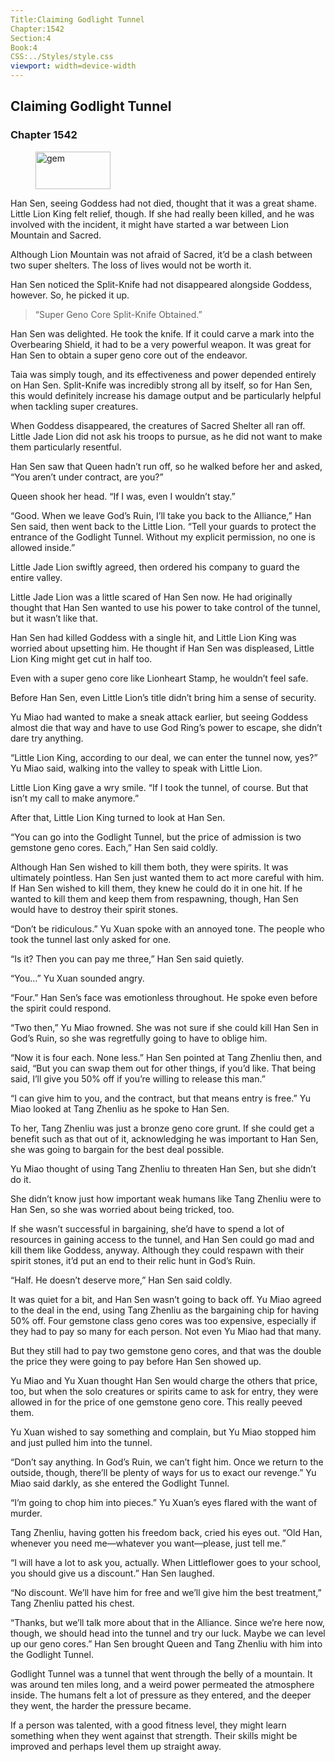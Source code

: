 ```yaml
---
Title:Claiming Godlight Tunnel 
Chapter:1542 
Section:4 
Book:4 
CSS:../Styles/style.css 
viewport: width=device-width
---
```

  
## Claiming Godlight Tunnel
### Chapter 1542
  
<figure>
	<img src="../Images/gem.gif" alt="gem" id="gem" width="120" height="60" />
</figure>
  

  
Han Sen, seeing Goddess had not died, thought that it was a great shame. Little Lion King felt relief, though. If she had really been killed, and he was involved with the incident, it might have started a war between Lion Mountain and Sacred.

Although Lion Mountain was not afraid of Sacred, it’d be a clash between two super shelters. The loss of lives would not be worth it.

Han Sen noticed the Split-Knife had not disappeared alongside Goddess, however. So, he picked it up.

> “Super Geno Core Split-Knife Obtained.”

Han Sen was delighted. He took the knife. If it could carve a mark into the Overbearing Shield, it had to be a very powerful weapon. It was great for Han Sen to obtain a super geno core out of the endeavor.

Taia was simply tough, and its effectiveness and power depended entirely on Han Sen. Split-Knife was incredibly strong all by itself, so for Han Sen, this would definitely increase his damage output and be particularly helpful when tackling super creatures.

When Goddess disappeared, the creatures of Sacred Shelter all ran off. Little Jade Lion did not ask his troops to pursue, as he did not want to make them particularly resentful.

Han Sen saw that Queen hadn’t run off, so he walked before her and asked, “You aren’t under contract, are you?”

Queen shook her head. “If I was, even I wouldn’t stay.”

“Good. When we leave God’s Ruin, I’ll take you back to the Alliance,” Han Sen said, then went back to the Little Lion. “Tell your guards to protect the entrance of the Godlight Tunnel. Without my explicit permission, no one is allowed inside.”

Little Jade Lion swiftly agreed, then ordered his company to guard the entire valley.

Little Jade Lion was a little scared of Han Sen now. He had originally thought that Han Sen wanted to use his power to take control of the tunnel, but it wasn’t like that.

Han Sen had killed Goddess with a single hit, and Little Lion King was worried about upsetting him. He thought if Han Sen was displeased, Little Lion King might get cut in half too.

Even with a super geno core like Lionheart Stamp, he wouldn’t feel safe.

Before Han Sen, even Little Lion’s title didn’t bring him a sense of security.

Yu Miao had wanted to make a sneak attack earlier, but seeing Goddess almost die that way and have to use God Ring’s power to escape, she didn’t dare try anything.

“Little Lion King, according to our deal, we can enter the tunnel now, yes?” Yu Miao said, walking into the valley to speak with Little Lion.

Little Lion King gave a wry smile. “If I took the tunnel, of course. But that isn’t my call to make anymore.”

After that, Little Lion King turned to look at Han Sen.

“You can go into the Godlight Tunnel, but the price of admission is two gemstone geno cores. Each,” Han Sen said coldly.

Although Han Sen wished to kill them both, they were spirits. It was ultimately pointless. Han Sen just wanted them to act more careful with him. If Han Sen wished to kill them, they knew he could do it in one hit. If he wanted to kill them and keep them from respawning, though, Han Sen would have to destroy their spirit stones.

“Don’t be ridiculous.” Yu Xuan spoke with an annoyed tone. The people who took the tunnel last only asked for one.

“Is it? Then you can pay me three,” Han Sen said quietly.

“You…” Yu Xuan sounded angry.

“Four.” Han Sen’s face was emotionless throughout. He spoke even before the spirit could respond.

“Two then,” Yu Miao frowned. She was not sure if she could kill Han Sen in God’s Ruin, so she was regretfully going to have to oblige him.

“Now it is four each. None less.” Han Sen pointed at Tang Zhenliu then, and said, “But you can swap them out for other things, if you’d like. That being said, I’ll give you 50% off if you’re willing to release this man.”

“I can give him to you, and the contract, but that means entry is free.” Yu Miao looked at Tang Zhenliu as he spoke to Han Sen.

To her, Tang Zhenliu was just a bronze geno core grunt. If she could get a benefit such as that out of it, acknowledging he was important to Han Sen, she was going to bargain for the best deal possible.

Yu Miao thought of using Tang Zhenliu to threaten Han Sen, but she didn’t do it.

She didn’t know just how important weak humans like Tang Zhenliu were to Han Sen, so she was worried about being tricked, too.

If she wasn’t successful in bargaining, she’d have to spend a lot of resources in gaining access to the tunnel, and Han Sen could go mad and kill them like Goddess, anyway. Although they could respawn with their spirit stones, it’d put an end to their relic hunt in God’s Ruin.

“Half. He doesn’t deserve more,” Han Sen said coldly.

It was quiet for a bit, and Han Sen wasn’t going to back off. Yu Miao agreed to the deal in the end, using Tang Zhenliu as the bargaining chip for having 50% off. Four gemstone class geno cores was too expensive, especially if they had to pay so many for each person. Not even Yu Miao had that many.

But they still had to pay two gemstone geno cores, and that was the double the price they were going to pay before Han Sen showed up.

Yu Miao and Yu Xuan thought Han Sen would charge the others that price, too, but when the solo creatures or spirits came to ask for entry, they were allowed in for the price of one gemstone geno core. This really peeved them.

Yu Xuan wished to say something and complain, but Yu Miao stopped him and just pulled him into the tunnel.

“Don’t say anything. In God’s Ruin, we can’t fight him. Once we return to the outside, though, there’ll be plenty of ways for us to exact our revenge.” Yu Miao said darkly, as she entered the Godlight Tunnel.

“I’m going to chop him into pieces.” Yu Xuan’s eyes flared with the want of murder.

Tang Zhenliu, having gotten his freedom back, cried his eyes out. “Old Han, whenever you need me—whatever you want—please, just tell me.”

“I will have a lot to ask you, actually. When Littleflower goes to your school, you should give us a discount.” Han Sen laughed.

“No discount. We’ll have him for free and we’ll give him the best treatment,” Tang Zhenliu patted his chest.

“Thanks, but we’ll talk more about that in the Alliance. Since we’re here now, though, we should head into the tunnel and try our luck. Maybe we can level up our geno cores.” Han Sen brought Queen and Tang Zhenliu with him into the Godlight Tunnel.

Godlight Tunnel was a tunnel that went through the belly of a mountain. It was around ten miles long, and a weird power permeated the atmosphere inside. The humans felt a lot of pressure as they entered, and the deeper they went, the harder the pressure became.

If a person was talented, with a good fitness level, they might learn something when they went against that strength. Their skills might be improved and perhaps level them up straight away.